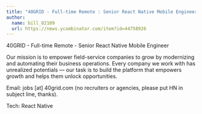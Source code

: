 ```yaml
---
title: "40GRID - Full-time Remote : Senior React Native Mobile Engineer"
author:
  name: bill_02109
  url: https://news.ycombinator.com/item?id=44758926
---
```


<JobNavigation />

40GRID - Full-time Remote - Senior React Native Mobile Engineer

Our mission is to empower field-service companies to grow by modernizing and automating their business operations. Every company we work with has unrealized potentials — our task is to build the platform that empowers growth and helps them unlock opportunities.

Email: jobs [at] 40grid.com (no recruiters or agencies, please put HN in subject line, thanks).

Tech: React Native
<JobApplication />
